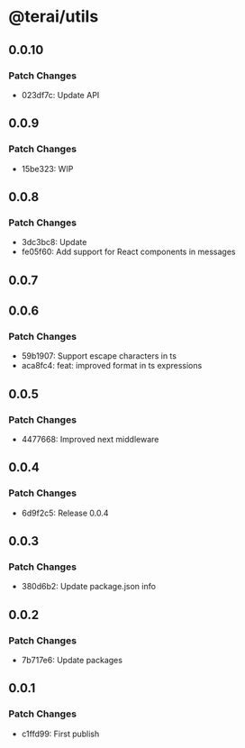 # @terai/utils

## 0.0.10

### Patch Changes

- 023df7c: Update API

## 0.0.9

### Patch Changes

- 15be323: WIP

## 0.0.8

### Patch Changes

- 3dc3bc8: Update
- fe05f60: Add support for React components in messages

## 0.0.7

## 0.0.6

### Patch Changes

- 59b1907: Support escape characters in ts
- aca8fc4: feat: improved format in ts expressions

## 0.0.5

### Patch Changes

- 4477668: Improved next middleware

## 0.0.4

### Patch Changes

- 6d9f2c5: Release 0.0.4

## 0.0.3

### Patch Changes

- 380d6b2: Update package.json info

## 0.0.2

### Patch Changes

- 7b717e6: Update packages

## 0.0.1

### Patch Changes

- c1ffd99: First publish
